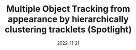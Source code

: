 ---
title: "Multiple Object Tracking from appearance by hierarchically clustering tracklets (Spotlight)"
collection: publications
permalink: /publication/2022-BMVC-FCG
excerpt: 'Current approaches in Multiple Object Tracking (MOT) rely on the spatio-temporal coherence between detections combined with object appearance to match objects from consecutive frames. In this work, we explore MOT using object appearances as the main source of association between objects in a video, using spatial and temporal priors as weighting factors. We form initial tracklets by leveraging on the idea that instances of an object that are close in time should be similar in appearance, and build the final object tracks by fusing the tracklets in a hierarchical fashion. We conduct extensive experiments that show the effectiveness of our method over three different MOT benchmarks, MOT17, MOT20, and DanceTrack, being competitive in MOT17 and MOT20 and establishing state-of-the-art results in DanceTrack.'
date: 2022-11-21
authors: "A. Girbau, F. Marques, S. Satoh"
venue: 'British Machine Vision Conference (BMVC)'
uri: 'https://bmvc2022.mpi-inf.mpg.de/362'
bibtex: /files/2022-BMVC-FCG_bib.txt
pdf: https://bmvc2022.mpi-inf.mpg.de/0362.pdf
teaser: /images/bmvc_dist_center.jpg
---
